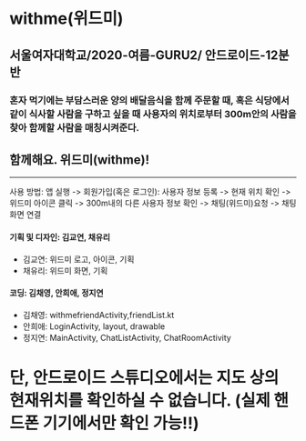 withme(위드미)
=============
서울여자대학교/2020-여름-GURU2/ 안드로이드-12분반
-------------

### 혼자 먹기에는 부담스러운 양의 배달음식을 함께 주문할 때, 혹은 식당에서 같이 식사할 사람을 구하고 싶을 때 사용자의 위치로부터 300m안의 사람을 찾아 함께할 사람을 매칭시켜준다. 
## 함께해요. 위드미(withme)!  
<hr/>
사용 방법: 앱 실행 -> 회원가입(혹은 로그인): 사용자 정보 등록 -> 현재 위치 확인 -> 위드미 아이콘 클릭 -> 300m내의 다른 사용자 정보 확인 -> 채팅(위드미)요청 -> 채팅화면 연결   

#### 기획 및 디자인: 김교연, 채유리
+ 김교연: 위드미 로고, 아이콘, 기획
+ 채유리: 위드미 화면, 기획

#### 코딩: 김채영, 안희애, 정지연
+ 김채영: withmefriendActivity,friendList.kt 
+ 안희애: LoginActivity, layout, drawable
+ 정지연: MainActivity, ChatListActivity, ChatRoomActivity

# 단, 안드로이드 스튜디오에서는 지도 상의 현재위치를 확인하실 수 없습니다. (실제 핸드폰 기기에서만 확인 가능!!) 
